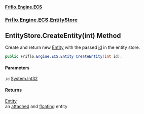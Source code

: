 #### [Friflo.Engine.ECS](index.md#'index')
### [Friflo.Engine.ECS](Friflo.Engine.ECS.md#'Friflo.Engine.ECS').[EntityStore](EntityStore.md#'Friflo.Engine.ECS.EntityStore')

## EntityStore.CreateEntity(int) Method

Create and return new [Entity](Entity.md#'Friflo.Engine.ECS.Entity') with the passed [id](EntityStore.CreateEntity(int).md#Friflo.Engine.ECS.EntityStore.CreateEntity(int).id#'Friflo.Engine.ECS.EntityStore.CreateEntity(int).id') in the entity store.

```csharp
public Friflo.Engine.ECS.Entity CreateEntity(int id);
```
#### Parameters

<a name='Friflo.Engine.ECS.EntityStore.CreateEntity(int).id'></a>

`id` [System.Int32](https://docs.microsoft.com/en-us/dotnet/api/System.Int32#'System.Int32')

#### Returns
[Entity](Entity.md#'Friflo.Engine.ECS.Entity')  
an [attached](StoreOwnership.md#Friflo.Engine.ECS.StoreOwnership.attached#'Friflo.Engine.ECS.StoreOwnership.attached') and [floating](TreeMembership.md#Friflo.Engine.ECS.TreeMembership.floating#'Friflo.Engine.ECS.TreeMembership.floating') entity